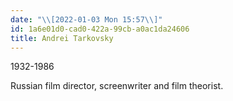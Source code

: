 ```yaml
---
date: "\\[2022-01-03 Mon 15:57\\]"
id: 1a6e01d0-cad0-422a-99cb-a0ac1da24606
title: Andrei Tarkovsky
---
```


1932-1986

Russian film director, screenwriter and film theorist.
